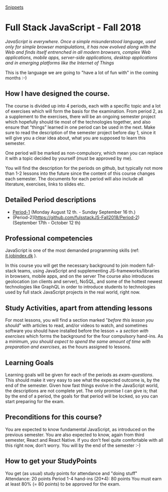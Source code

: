 [Snippets](https://docs.google.com/document/d/1hc9D89QZl9KGV1bnrx1fwQaaoFYYCf5znCeb-2QSRBA/edit?usp=sharing)

# Full Stack JavaScript - Fall 2018
*JavaScript is everywhere. Once a simple misunderstood language, used only for simple browser manipulations, it has now evolved along with the Web and finds itself entrenched in all modern browsers, complex Web applications, mobile apps, server-side applications, desktop applications and in emerging platforms like the Internet of Things*

This is the language we are going to "have a lot of fun with" in the coming months :-)

## How I have designed the course.
The course is divided up into 4 periods, each with a specific topic and a lot of exercises which will form the basis for the examination.
From period 2, as a supplement to the exercises, there will be an ongoing semester project which hopefully should tie most of the technologies together, and also ensure that “things” learned in one period can be used in the next.
Make sure to read the description of the semester project before day 1, since it will give you a clear idea about, what you are supposed to learn this semester.

One period will be marked as non-compulsory, which mean you can replace it with a topic decided by yourself (must be approved by me).

You will find the description for the periods on github, but typically not more than 1-2 lessons into the future since the content of this course changes each semester. The documents for each period will also include all literature, exercises, links to slides etc.

## Detailed Period descriptions
- [Period-1](https://github.com/fulsstackJS-Fall2018/Period-1) (Monday August 12 th. - Sunday September 16 th.)
- (Period-2](https://github.com/fulsstackJS-Fall2018/Period-2) (September 17th - October 12 th)

## Professional competencies
JavaScript is one of the most demanded programming skills (ref: [it.jobindex.dk](https://www.jobindex.dk/jobsoegning?q=javascript) ).

In this course you will get the necessary background to join modern full-stack teams, using JavaScript and supplementing JS-frameworks/libraries in browsers, mobile  apps, and on the server
The course also introduces geolocation (on clients and server), NoSQL, and some of the hottest newest technologies like GraphQL in order to introduce students to technologies used by full stack JavaScript projects in the real world, right now.

## Study Activities, apart from attending lessons
For most lessons, you will find a section marked "_before this lesson you should_" with articles to read, and/or videos to watch, and sometimes software you should have installed before the lesson + a _section with exercises_ which forms the background for the four compulsory hand-ins. As a minimum, _you should expect to spend the same amount of time with preparation and exercises_, as the hours assigned to lessons.

## Learning Goals
Learning goals will be given for each of the periods as *exam-questions*. This should make it very easy to see what the expected outcome is, by the end of the semester.
Given how fast things evolve in the JavaScript world, the descriptions are not complete yet. The only promise I can give is; that by the end of a period, the goals for that period will be locked, so you can start preparing for the exam.

## Preconditions for this course?
You are expected to know fundamental JavaScript, as introduced on the previous semester. You are also expected to know, again from third semester, React and React Native. If you don’t feel quite comfortable with all this right now, don’t worry. You will by the end of the semester :-)

## How to get your StudyPoints
You get (as usual) study points for attendance and "doing stuff"
Attendance:				 20 points
Period 1-4 hand-ins (20*4):	80 points
You must earn at least 80% (= 80 points) to be approved for the exam.
